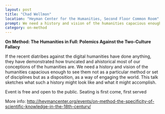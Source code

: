 ```yaml
---
layout: post
title: "Chad Wellmon"
location: "Heyman Center for the Humanities, Second Floor Common Room"
prompt: We need a history and vision of the humanities capacious enough to see them not as a particular method or set of disciplines but as a disposition, as a way of engaging the world.
category: on-method
---
```


**On Method: The Humanities in Full: Polemics Against the Two-Culture Fallacy**

If the recent diatribes against the digital humanities have done anything, they have demonstrated how truncated and ahistorical most of our conceptions of the humanities are. We need a history and vision of the humanities capacious enough to see them not as a particular method or set of disciplines but as a disposition, as a way of engaging the world. This talk sketches what such a history might look like and what it might accomplish.

Event is free and open to the public. Seating is first come, first served

More info:  <http://heymancenter.org/events/on-method-the-specificity-of-scientific-knowledge-in-the-18th-century/>